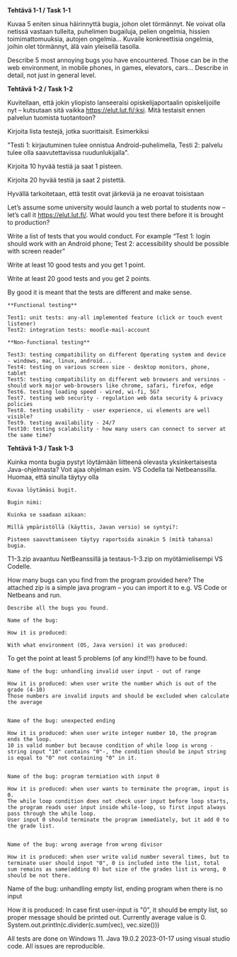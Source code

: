 **Tehtävä 1-1 / Task 1-1**

Kuvaa 5 eniten sinua häirinnyttä bugia, johon olet törmännyt. Ne voivat olla netissä vastaan tulleita, puhelimen bugailuja, pelien ongelmia, hissien toimimattomuuksia, autojen ongelmia... Kuvaile konkreettisia ongelmia, joihin olet törmännyt, älä vain yleisellä tasolla.

Describe 5 most annoying bugs you have encountered. Those can be in the web environment, in mobile phones, in games, elevators, cars... Describe in detail, not just in general level.


**Tehtävä 1-2 / Task 1-2**

Kuvitellaan, että jokin yliopisto lanseeraisi opiskelijaportaalin opiskelijoille nyt – kutsutaan sitä vaikka https://elut.lut.fi/:ksi. Mitä testaisit ennen palvelun tuomista tuotantoon?

Kirjoita lista testejä, jotka suorittaisit. Esimerkiksi 

"Testi 1: kirjautuminen tulee onnistua Android-puhelimella, 
 Testi 2: palvelu tulee olla saavutettavissa ruudunlukijalla".

Kirjoita 10 hyvää testiä ja saat 1 pisteen.

Kirjoita 20 hyvää testiä ja saat 2 pistettä.

Hyvällä tarkoitetaan, että testit ovat järkeviä ja ne eroavat toisistaan



Let’s assume some university would launch a web portal to students now – let’s call it https://elut.lut.fi/. What would you test there before it is brought to production?


Write a list of tests that you would conduct. For example “Test 1: login should work with an Android phone; Test 2: accessibility should be possible with screen reader”

Write at least 10 good tests and you get 1 point.

Write at least 20 good tests and you get 2 points.

By good it is meant that the tests are different and make sense.


```
**Functional testing**

Test1: unit tests: any-all implemented feature (click or touch event listener) 
Test2: integration tests: moodle-mail-account 

**Non-functional testing**

Test3: testing compatibility on different Operating system and device - windows, mac, linux, android...
Test4: testing on various screen size - desktop monitors, phone, tablet
Test5: testing compatibility on different web browsers and versinos - should work major web-browsers like chrome, safari, firefox, edge 
Test6. testing loading speed - wired, wi-fi, 5G?
Test7. testing web security - regulation web data security & privacy policies
Test8. testing usability - user experience, ui elements are well visible?
Test9. testing availability - 24/7 
Test10: testing scalability - how many users can connect to server at the same time?
```


**Tehtävä 1-3 / Task 1-3**

Kuinka monta bugia pystyt löytämään liitteenä olevasta yksinkertaisesta Java-ohjelmasta? Voit ajaa ohjelman esim. VS Codella tai Netbeanssilla. Huomaa, että sinulla täytyy olla 

```
Kuvaa löytämäsi bugit. 

Bugin nimi:

Kuinka se saadaan aikaan:

Millä ympäristöllä (käyttis, Javan versio) se syntyi?:

Pisteen saavuttamiseen täytyy raportoida ainakin 5 (mitä tahansa) bugia.
```

T1-3.zip avaantuu NetBeanssillä ja testaus-1-3.zip on myötämielisempi VS Codelle.

How many bugs can you find from the program provided here? The attached zip is a simple java program – you can import it to e.g. VS Code or Netbeans and run.


```
Describe all the bugs you found. 

Name of the bug:

How it is produced:

With what environment (OS, Java version) it was produced:
```

To get the point at least 5 problems (of any kind!!!) have to be found.


```
Name of the bug: unhandling invalid user input - out of range

How it is produced: when user write the number which is out of the grade (4-10)
Those numbers are invalid inputs and should be excluded when calculate the average


Name of the bug: unexpected ending 

How it is produced: when user write integer number 10, the program ends the loop.
10 is valid number but because condition of while loop is wrong -string input "10" contains "0"-, the condition should be input string is equal to "0" not containing "0" in it.


Name of the bug: program termiation with input 0

How it is produced: when user wants to terminate the program, input is 0.
The while loop condition does not check user input before loop starts, the program reads user input inside while-loop, so first input always pass through the while loop. 
User input 0 should terminate the program immediately, but it add 0 to the grade list.


Name of the bug: wrong average from wrong divisor 

How it is produced: when user write valid number several times, but to terminate user should input "0", 0 is included into the list, total sum remains as same(adding 0) but size of the grades list is wrong, 0 should be not there. 
```


Name of the bug: unhandling empty list, ending program when there is no input 

How it is produced: In case first user-input is "0", it should be empty list, so proper message should be printed out. Currently average value is 0.
System.out.println(c.divider(c.sum(vec), vec.size())) 


All tests are done on Windows 11. Java 19.0.2 2023-01-17 using visual studio code.
All issues are reproducible.
```



 

